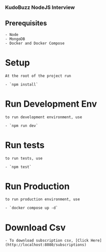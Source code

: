 ### KudoBuzz NodeJS Interview

## Prerequisites

    - Node
    - MongoDB
    - Docker and Docker Compose

# Setup

    At the root of the project run

    - `npm install`

# Run Development Env

    to run development environment, use

    - `npm run dev`

# Run tests

    to run tests, use

    - `npm test`

# Run Production

    to run production environment, use

    - `docker compose up -d`

# Download Csv

    - To download subscription csv, [Click Here](http://localhost:8080/subscriptions)
